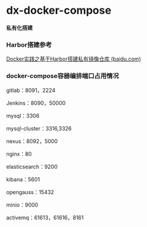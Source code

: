 # dx-docker-compose

**私有化搭建**

### Harbor搭建参考

[Docker实践之基于Harbor搭建私有镜像仓库 (baidu.com)](https://baijiahao.baidu.com/s?id=1722166923830932108)



### docker-compose容器编排端口占用情况

gitlab：8091，2224

Jenkins：8090，50000

mysql：3306

mysql-cluster：3316,3326

nexus：8092，5000

nginx：80

elasticsearch：9200

kibana：5601

opengauss：15432

minio：9000

activemq：61613，61616，8161
